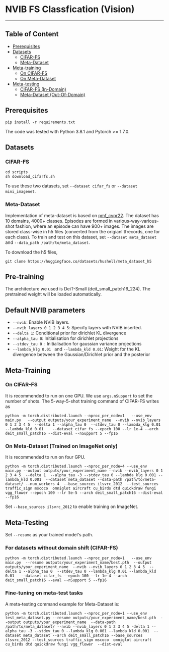 # NVIB FS Classfication (Vision)
---







## Table of Content
* [Prerequisites](#prerequisites)
* [Datasets](#datasets)
    * [CIFAR-FS](#cifar-fs-and-mini-imagenet)
    * [Meta-Dataset](#meta-dataset)
* [Meta-training](#meta-training)
    * [On CIFAR-FS](#on-cifar-fs-and-mini-imagenet)
    * [On Meta-Dataset](#on-meta-dataset-with-imagenet-only)
* [Meta-testing](#meta-testing)
    * [CIFAR-FS (In-Domain)](#for-datasets-without-domain-shift)
    * [Meta-Dataset (Out-Of-Domain)](#fine-tuning-on-meta-test-tasks)





## Prerequisites
```
pip install -r requirements.txt
```
The code was tested with Python 3.8.1 and Pytorch >= 1.7.0.


## Datasets


### CIFAR-FS 
```
cd scripts
sh download_cifarfs.sh
```
To use these two datasets, set `--dataset cifar_fs` or `--dataset mini_imagenet`.

### Meta-Dataset
Implementation of meta-dataset is based on [pmf_cvpr22](https://github.com/hushell/pmf_cvpr22).
The dataset has 10 domains, 4000+ classes. Episodes are formed in various-way-various-shot fashion, where an episode can have 900+ images.
The images are stored class-wise in h5 files (converted from the origianl tfrecords, one for each class).
To train and test on this dataset, set `--dataset meta_dataset` and `--data_path /path/to/meta_dataset`.

To download the h5 files, 
```
git clone https://huggingface.co/datasets/hushell/meta_dataset_h5
```

## Pre-training
The  architecture we used is DeiT-Small (deit_small_patch16_224). The pretrained weight will be loaded automatically.

## Default NVIB parameters

* `--nvib`: Enable NVIB layers.
* `--nvib_layers 0 1 2 3 4 5`: Specify layers with NVIB inserted.
* `--delta 1`:  Conditional prior for dirichlet KL divergence
* `--alpha_tau 0`: Initialisation for dirichlet projections
* `--stdev_tau 0 `: Initialisation for gaussian variance projections
* `--lambda_klg 0.01 ` and `--lambda_kld 0.01`: Weight for the KL divergence between the Gaussian/Dirichlet  prior and the posterior

## Meta-Training

### On CIFAR-FS
It is recommended to run on one GPU.
We use `args.nSupport` to set the number of shots. The 5-way-5-shot training command of CIFAR-FS writes as
```
python -m torch.distributed.launch --nproc_per_node=1   --use_env  main.py   --output outputs/your_experiment_name  --nvib --nvib_layers 0 1 2 3 4 5  --delta 1 --alpha_tau 0  --stdev_tau 0 --lambda_klg 0.01 --lambda_kld 0.01    --dataset cifar_fs --epoch 100 --lr 1e-4 --arch deit_small_patch16 --dist-eval --nSupport 5 --fp16   
```

### On Meta-Dataset (Trained on ImageNet only)
It is recommended to run on four GPU.
```
python -m torch.distributed.launch --nproc_per_node=4 --use_env main.py --output outputs/your_experiment_name --nvib --nvib_layers 0 1 2 3 4 5  --delta 1  --alpha_tau -3 --stdev_tau 0 --lambda_klg 0.001 --lambda_kld 0.001  --dataset meta_dataset --data-path /path/to/meta-dataset/ --num_workers 4  --base_sources ilsvrc_2012  --test_sources traffic_sign mscoco  omniglot aircraft cu_birds dtd quickdraw fungi vgg_flower --epoch 100 --lr 5e-5 --arch deit_small_patch16 --dist-eval  --fp16
```
Set   `--base_sources ilsvrc_2012` to enable training on ImageNet.


## Meta-Testing
Set ```--resume``` as your trained model's path.
### For datasets without domain shift (CIFAR-FS)
```
python -m torch.distributed.launch --nproc_per_node=1   --use_env  main.py  --resume outputs/your_experiment_name/best.pth  --output outputs/your_experiment_name  --nvib --nvib_layers 0 1 2 3 4 5  --delta 1 --alpha_tau 0  --stdev_tau 0 --lambda_klg 0.01 --lambda_kld 0.01   --dataset cifar_fs --epoch 100 --lr 1e-4 --arch deit_small_patch16 --eval --nSupport 5 --fp16  
```
### Fine-tuning on meta-test tasks

A meta-testing command example for Meta-Dataset is: 
``` 
python -m torch.distributed.launch --nproc_per_node=1 --use_env test_meta_dataset.py --resume outputs/your_experiment_name/best.pth  --output outputs/your_experiment_name  --data-path /path/to/meta_dataset/ --nvib --nvib_layers 0 1 2 3 4 5 -delta 1 --alpha_tau -3 --stdev_tau 0 --lambda_klg 0.001 --lambda_kld 0.001  --dataset meta_dataset --arch deit_small_patch16 --base_sources ilsvrc_2012 --test_sources traffic_sign mscoco  omniglot aircraft cu_birds dtd quickdraw fungi vgg_flower  --dist-eval 
``` 



